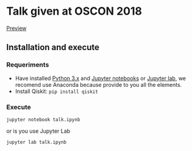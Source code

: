 # Talk given at OSCON 2018

[Preview](https://github.com/Qiskit/presentations/blob/master/2018-07-19_oscon_gambetta/talk.ipynb)

## Installation and execute

### Requeriments

- Have installed [Python 3.x](https://www.python.org/downloads/) and
[Jupyter notebooks](http://jupyter.org) or
[Jupyter lab](https://github.com/jupyterlab/jupyterlab), we recomend use
Anaconda because provide to you all the elements.
- Install Qiskit: `pip install qiskit`

### Execute

```
jupyter notebook talk.ipynb
```

or is you use Jupyter Lab

```
jupyter lab talk.ipynb
```
